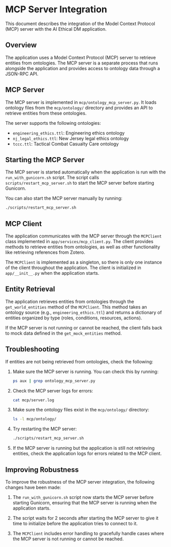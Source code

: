 # MCP Server Integration

This document describes the integration of the Model Context Protocol (MCP) server with the AI Ethical DM application.

## Overview

The application uses a Model Context Protocol (MCP) server to retrieve entities from ontologies. The MCP server is a separate process that runs alongside the application and provides access to ontology data through a JSON-RPC API.

## MCP Server

The MCP server is implemented in `mcp/ontology_mcp_server.py`. It loads ontology files from the `mcp/ontology/` directory and provides an API to retrieve entities from these ontologies.

The server supports the following ontologies:
- `engineering_ethics.ttl`: Engineering ethics ontology
- `nj_legal_ethics.ttl`: New Jersey legal ethics ontology
- `tccc.ttl`: Tactical Combat Casualty Care ontology

## Starting the MCP Server

The MCP server is started automatically when the application is run with the `run_with_gunicorn.sh` script. The script calls `scripts/restart_mcp_server.sh` to start the MCP server before starting Gunicorn.

You can also start the MCP server manually by running:

```bash
./scripts/restart_mcp_server.sh
```

## MCP Client

The application communicates with the MCP server through the `MCPClient` class implemented in `app/services/mcp_client.py`. The client provides methods to retrieve entities from ontologies, as well as other functionality like retrieving references from Zotero.

The `MCPClient` is implemented as a singleton, so there is only one instance of the client throughout the application. The client is initialized in `app/__init__.py` when the application starts.

## Entity Retrieval

The application retrieves entities from ontologies through the `get_world_entities` method of the `MCPClient`. This method takes an ontology source (e.g., `engineering_ethics.ttl`) and returns a dictionary of entities organized by type (roles, conditions, resources, actions).

If the MCP server is not running or cannot be reached, the client falls back to mock data defined in the `get_mock_entities` method.

## Troubleshooting

If entities are not being retrieved from ontologies, check the following:

1. Make sure the MCP server is running. You can check this by running:
   ```bash
   ps aux | grep ontology_mcp_server.py
   ```

2. Check the MCP server logs for errors:
   ```bash
   cat mcp/server.log
   ```

3. Make sure the ontology files exist in the `mcp/ontology/` directory:
   ```bash
   ls -l mcp/ontology/
   ```

4. Try restarting the MCP server:
   ```bash
   ./scripts/restart_mcp_server.sh
   ```

5. If the MCP server is running but the application is still not retrieving entities, check the application logs for errors related to the MCP client.

## Improving Robustness

To improve the robustness of the MCP server integration, the following changes have been made:

1. The `run_with_gunicorn.sh` script now starts the MCP server before starting Gunicorn, ensuring that the MCP server is running when the application starts.

2. The script waits for 2 seconds after starting the MCP server to give it time to initialize before the application tries to connect to it.

3. The `MCPClient` includes error handling to gracefully handle cases where the MCP server is not running or cannot be reached.
